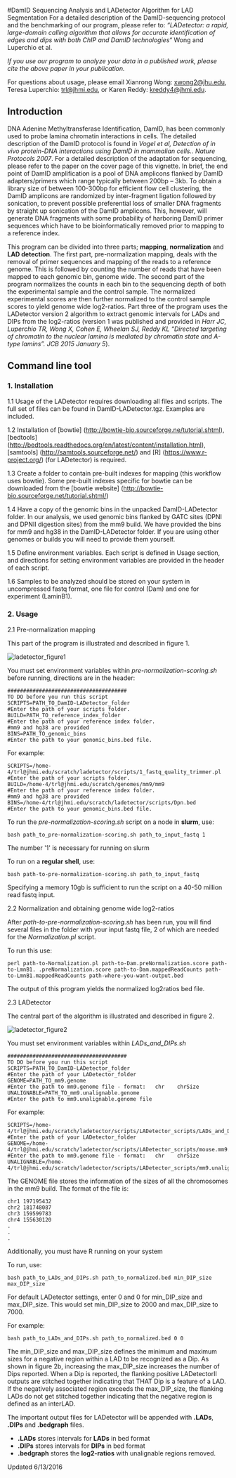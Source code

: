 #DamID Sequencing Analysis and LADetector Algorithm for LAD Segmentation
For a detailed description of the DamID-sequencing protocol and the benchmarking of our program, please refer to:
*“LADetector: a rapid, large-domain calling algorithm that allows for accurate identification of edges and dips with both ChIP and DamID technologies“* Wong and Luperchio et al.

*If you use our program to analyze your data in a published work, please cite the above paper in your publication.*

For questions about usage, please email Xianrong Wong: xwong2@jhu.edu, Teresa Luperchio: trl@jhmi.edu, or Karen Reddy: kreddy4@jhmi.edu.

## Introduction

DNA Adenine Methyltransferase Identification, DamID, has been commonly used to probe lamina chromatin interactions in cells. The detailed description of the DamID protocol is found in *Vogel et al, Detection of in vivo protein-DNA interactions using DamID in mammalian cells.. Nature Protocols 2007*. For a detailed description of the adaptation for sequencing, please refer to the paper on the cover page of this vignette. In brief, the end point of DamID amplification is a pool of DNA amplicons flanked by DamID adapters/primers which range typically between 200bp – 3kb. To obtain a library size of between 100-300bp for efficient flow cell clustering, the DamID amplicons are randomized by inter-fragment ligation followed by sonication, to prevent possible preferential loss of smaller DNA fragments by straight up sonication of the DamID amplicons. This, however, will generate DNA fragments with some probability of harboring DamID primer sequences which have to be bioinformatically removed prior to mapping to a reference index.

This program can be divided into three parts; **mapping**, **normalization** and **LAD detection**. The first part, pre-normalization mapping, deals with the removal of primer sequences and mapping of the reads to a reference genome. This is followed by counting the number of reads that have been mapped to each genomic bin, genome wide. The second part of the program normalizes the counts in each bin to the sequencing depth of both the experimental sample and the control sample. The normalized experimental scores are then further normalized to the control sample scores to yield genome wide log2-ratios. Part three of the program uses the LADetector version 2 algorithm to extract genomic intervals for LADs and DIPs from the log2-ratios (version 1 was published and provided in *Harr JC, Luperchio TR, Wong X, Cohen E, Wheelan SJ, Reddy KL “Directed targeting of chromatin to the nuclear lamina is mediated by chromatin state and A-type lamins”. JCB 2015 January 5*).

## Command line tool
### 1. Installation

  1.1 Usage of the LADetector requires downloading all files and scripts. The full set of files can be found in DamID-LADetector.tgz. Examples are included.

  1.2 Installation of [bowtie] (http://bowtie-bio.sourceforge.ne/tutorial.shtml), [bedtools] (http://bedtools.readthedocs.org/en/latest/content/installation.html), [samtools] (http://samtools.sourceforge.net/) and [R] (https://www.r-project.org/) (for LADetector) is required. 

 1.3 Create a folder to contain pre-built indexes for mapping (this workflow uses bowtie). Some pre-built indexes specific for bowtie can be downloaded from the [bowtie website] (http://bowtie-bio.sourceforge.net/tutorial.shtml/)

 1.4 Have a copy of the genomic bins in the unpacked DamID-LADetector folder. In our analysis, we used genomic bins flanked by GATC sites (DPNI and DPNII digestion sites) from the mm9 build. We have provided the bins for mm9 and hg38 in the DamID-LADetector folder. If you are using other genomes or builds you will need to provide them yourself.

 1.5 Define environment variables. Each script is defined in Usage section, and directions for setting environment variables are provided in the header of each script.

1.6 Samples to be analyzed should be stored on your system in uncompressed fastq format, one file for control (Dam) and one for experiment (LaminB1).

### 2. Usage

 2.1 Pre-normalization mapping

This part of the program is illustrated and described in figure 1.

![ladetector_figure1](https://cloud.githubusercontent.com/assets/17512466/16016695/44c5ad74-316a-11e6-9257-c2d2668c5ecc.png)

You must set environment variables within *pre-normalization-scoring.sh* before running, directions are in the header:

    ######################################
    TO DO before you run this script
    SCRIPTS=PATH_TO_DamID-LADetector_folder
    #Enter the path of your scripts folder.
    BUILD=PATH_TO_reference_index_folder
    #Enter the path of your reference index folder.
    #mm9 and hg38 are provided
    BINS=PATH_TO_genomic_bins
    #Enter the path to your genomic_bins.bed file.  

For example:

  
    SCRIPTS=/home-4/trl@jhmi.edu/scratch/ladetector/scripts/1_fastq_quality_trimmer.pl
    #Enter the path of your scripts folder.
    BUILD=/home-4/trl@jhmi.edu/scratch/genomes/mm9/mm9
    #Enter the path of your reference index folder.
    #mm9 and hg38 are provided
    BINS=/home-4/trl@jhmi.edu/scratch/ladetector/scripts/Dpn.bed
    #Enter the path to your genomic_bins.bed file.  


To run the *pre-normalization-scoring.sh* script on a node in **slurm**, use:

    bash path_to_pre-normalization-scoring.sh path_to_input_fastq 1

The number '1' is necessary for running on slurm

To run on a **regular shell**, use:

    bash path-to-pre-normalization-scoring.sh path_to_input_fastq


Specifying a memory 10gb is sufficient to run the script on a 40-50 million read fastq input.

2.2 Normalization and obtaining genome wide log2-ratios

After *path-to-pre-normalization-scoring.sh* has been run, you will find several files in the folder with your input fastq file, 2 of which are needed for the *Normalization.pl* script.

To run this use:

    perl path-to-Normalization.pl path-to-Dam.preNormalization.score path-to-LmnB1. .preNormalization.score path-to-Dam.mappedReadCounts path-to-LmnB1.mappedReadCounts path-where-you-want-output.bed

The output of this program yields the normalized log2ratios bed file.

2.3 LADetector

The central part of the algorithm is illustrated and described in figure 2.

![ladetector_figure2](https://cloud.githubusercontent.com/assets/17512466/16017445/e7f099ca-316d-11e6-8a81-fcd041b64b28.png)

You must set environment variables within *LADs\_and\_DIPs.sh* 

    ######################################
    TO DO before you run this script
    SCRIPTS=PATH_TO_DamID-LADetector_folder
    #Enter the path of your LADetector_folder
    GENOME=PATH_TO_mm9.genome
    #Enter the path to mm9.genome file - format:   chr    chrSize   
    UNALIGNABLE=PATH_TO_mm9.unalignable.genome
    #Enter the path to mm9.unalignable.genome file

For example:

    SCRIPTS=/home-4/trl@jhmi.edu/scratch/ladetector/scripts/LADetector_scripts/LADs_and_DIPs.sh
    #Enter the path of your LADetector_folder
    GENOME=/home-4/trl@jhmi.edu/scratch/ladetector/scripts/LADetector_scripts/mouse.mm9.genome
    #Enter the path to mm9.genome file - format:   chr    chrSize   
    UNALIGNABLE=/home-4/trl@jhmi.edu/scratch/ladetector/scripts/LADetector_scripts/mm9.unalignable.txt

The GENOME file stores the information of the sizes of all the chromosomes in the mm9 build. The format of the file is:

    chr1 197195432
    chr2 181748087
    chr3 159599783
    chr4 155630120
    .
    .
    .

Additionally, you must have R running on your system

To run, use:

    bash path_to_LADs_and_DIPs.sh path_to_normalized.bed min_DIP_size max_DIP_size

For default LADetector settings, enter 0 and 0 for min\_DIP\_size and max\_DIP\_size.
This would set min\_DIP\_size to 2000 and max\_DIP\_size to 7000.

For example: 

    bash path_to_LADs_and_DIPs.sh path_to_normalized.bed 0 0

The min\_DIP\_size and max\_DIP\_size defines the minimum and maximum sizes for a negative region within a LAD to be recognized as a Dip. As shown in figure 2b, increasing the max\_DIP\_size increases the number of Dips reported. When a Dip is reported, the flanking positive LADetectorII outputs are stitched together indicating that THAT Dip is a feature of a LAD. If the negatively associated region exceeds the max\_DIP\_size, the flanking LADs do not get stitched together indicating that the negative region is defined as an interLAD.

The important output files for LADetector will be appended with **.LADs**, **.DIPs** and **.bedgraph** files. 

* **.LADs** stores intervals for **LADs** in bed format
* **.DIPs** stores intervals for **DIPs** in bed format
* **.bedgraph** stores the **log2-ratios** with unalignable regions removed.

Updated 6/13/2016
